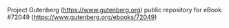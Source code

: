 Project Gutenberg (https://www.gutenberg.org) public repository
for eBook #72049 (https://www.gutenberg.org/ebooks/72049)
